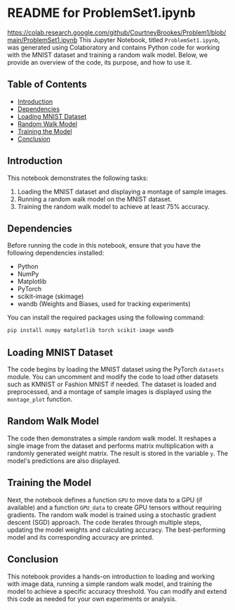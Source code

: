 # README for ProblemSet1.ipynb
https://colab.research.google.com/github/CourtneyBrookes/Problem1/blob/main/ProblemSet1.ipynb 
This Jupyter Notebook, titled `ProblemSet1.ipynb`, was generated using Colaboratory and contains Python code for working with the MNIST dataset and training a random walk model. Below, we provide an overview of the code, its purpose, and how to use it.

## Table of Contents
- [Introduction](#introduction)
- [Dependencies](#dependencies)
- [Loading MNIST Dataset](#loading-mnist-dataset)
- [Random Walk Model](#random-walk-model)
- [Training the Model](#training-the-model)
- [Conclusion](#conclusion)

## Introduction<a name="introduction"></a>
This notebook demonstrates the following tasks:
1. Loading the MNIST dataset and displaying a montage of sample images.
2. Running a random walk model on the MNIST dataset.
3. Training the random walk model to achieve at least 75% accuracy.

## Dependencies<a name="dependencies"></a>
Before running the code in this notebook, ensure that you have the following dependencies installed:
- Python
- NumPy
- Matplotlib
- PyTorch
- scikit-image (skimage)
- wandb (Weights and Biases, used for tracking experiments)

You can install the required packages using the following command:
```python
pip install numpy matplotlib torch scikit-image wandb
```

## Loading MNIST Dataset<a name="loading-mnist-dataset"></a>
The code begins by loading the MNIST dataset using the PyTorch `datasets` module. You can uncomment and modify the code to load other datasets such as KMNIST or Fashion MNIST if needed. The dataset is loaded and preprocessed, and a montage of sample images is displayed using the `montage_plot` function.

## Random Walk Model<a name="random-walk-model"></a>
The code then demonstrates a simple random walk model. It reshapes a single image from the dataset and performs matrix multiplication with a randomly generated weight matrix. The result is stored in the variable `y`. The model's predictions are also displayed.

## Training the Model<a name="training-the-model"></a>
Next, the notebook defines a function `GPU` to move data to a GPU (if available) and a function `GPU_data` to create GPU tensors without requiring gradients. The random walk model is trained using a stochastic gradient descent (SGD) approach. The code iterates through multiple steps, updating the model weights and calculating accuracy. The best-performing model and its corresponding accuracy are printed.

## Conclusion<a name="conclusion"></a>
This notebook provides a hands-on introduction to loading and working with image data, running a simple random walk model, and training the model to achieve a specific accuracy threshold. You can modify and extend this code as needed for your own experiments or analysis.
